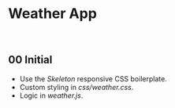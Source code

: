 # Weather App



&nbsp;
## 00 Initial

* Use the *Skeleton* responsive CSS boilerplate.
* Custom styling in *css/weather.css*.
* Logic in *weather.js*.

